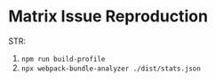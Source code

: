 # Matrix Issue Reproduction

STR:

1. `npm run build-profile`
2. `npx webpack-bundle-analyzer ./dist/stats.json`
